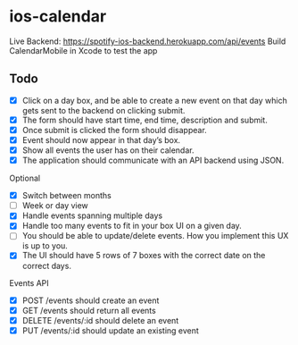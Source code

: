 # ios-calendar
Live Backend: https://spotify-ios-backend.herokuapp.com/api/events
Build CalendarMobile in Xcode to test the app

## Todo
- [X] Click on a day box, and be able to create a new event on that day which gets sent to the backend on clicking submit. 
- [X] The form should have start time, end time, description and submit. 
- [X] Once submit is clicked the form should disappear.
- [X] Event should now appear in that day’s box.
- [X] Show all events the user has on their calendar.
- [X] The application should communicate with an API backend using JSON.

Optional
- [X] Switch between months
- [ ] Week or day view
- [X] Handle events spanning multiple days
- [X] Handle too many events to fit in your box UI on a given day.
- [ ] You should be able to update/delete events. How you implement this UX is up to you.
- [X] The UI should have 5 rows of 7 boxes with the correct date on the correct days.

Events API
- [X] POST /events should create an event
- [X] GET /events should return all events
- [X] DELETE /events/:id should delete an event
- [X] PUT /events/:id should update an existing event

